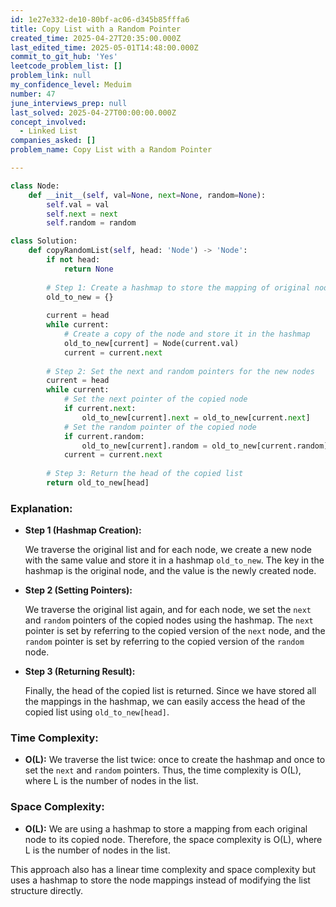 ```yaml
---
id: 1e27e332-de10-80bf-ac06-d345b85fffa6
title: Copy List with a Random Pointer
created_time: 2025-04-27T20:35:00.000Z
last_edited_time: 2025-05-01T14:48:00.000Z
commit_to_git_hub: 'Yes'
leetcode_problem_list: []
problem_link: null
my_confidence_level: Meduim
number: 47
june_interviews_prep: null
last_solved: 2025-04-27T00:00:00.000Z
concept_involved:
  - Linked List
companies_asked: []
problem_name: Copy List with a Random Pointer

---
```


```python
class Node:
    def __init__(self, val=None, next=None, random=None):
        self.val = val
        self.next = next
        self.random = random

class Solution:
    def copyRandomList(self, head: 'Node') -> 'Node':
        if not head:
            return None
        
        # Step 1: Create a hashmap to store the mapping of original nodes to copied nodes
        old_to_new = {}
        
        current = head
        while current:
            # Create a copy of the node and store it in the hashmap
            old_to_new[current] = Node(current.val)
            current = current.next
        
        # Step 2: Set the next and random pointers for the new nodes
        current = head
        while current:
            # Set the next pointer of the copied node
            if current.next:
                old_to_new[current].next = old_to_new[current.next]
            # Set the random pointer of the copied node
            if current.random:
                old_to_new[current].random = old_to_new[current.random]
            current = current.next
        
        # Step 3: Return the head of the copied list
        return old_to_new[head]

```

### **Explanation:**

*   **Step 1 (Hashmap Creation):**

    We traverse the original list and for each node, we create a new node with the same value and store it in a hashmap `old_to_new`. The key in the hashmap is the original node, and the value is the newly created node.

*   **Step 2 (Setting Pointers):**

    We traverse the original list again, and for each node, we set the `next` and `random` pointers of the copied nodes using the hashmap. The `next` pointer is set by referring to the copied version of the `next` node, and the `random` pointer is set by referring to the copied version of the `random` node.

*   **Step 3 (Returning Result):**

    Finally, the head of the copied list is returned. Since we have stored all the mappings in the hashmap, we can easily access the head of the copied list using `old_to_new[head]`.

### **Time Complexity:**

*   **O(L):** We traverse the list twice: once to create the hashmap and once to set the `next` and `random` pointers. Thus, the time complexity is O(L), where L is the number of nodes in the list.

### **Space Complexity:**

*   **O(L):** We are using a hashmap to store a mapping from each original node to its copied node. Therefore, the space complexity is O(L), where L is the number of nodes in the list.

This approach also has a linear time complexity and space complexity but uses a hashmap to store the node mappings instead of modifying the list structure directly.
